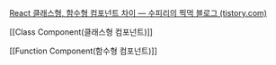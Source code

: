 [React 클래스형, 함수형 컴포넌트 차이 — 수피리의 찍먹 블로그 (tistory.com)](https://soopiri.tistory.com/23)

[[Class Component(클래스형 컴포넌트)]]

[[Function Component(함수형 컴포넌트)]]
